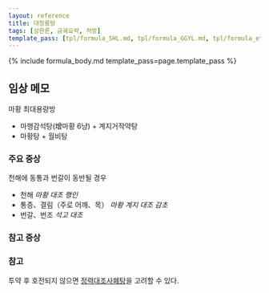 ```yaml
---
layout: reference
title: 대청룡탕
tags: [상한론, 금궤요략, 처방]
template_pass: [tpl/formula_SHL.md, tpl/formula_GGYL.md, tpl/formula_etc.md]
---
```



{% include formula_body.md template_pass=page.template_pass %}


## 임상 메모

마황 최대용량방
* 마행감석탕(增마황 6냥) + 계지거작약탕
* 마황탕 + 월비탕

### 주요 증상

천해에 동통과 번갈이 동반될 경우
* 천해 _마황 대조 행인_
* 통증、결림（주로 어깨、목） _마황 계지 대조 감초_
* 번갈、번조 _석고 대조_

### 참고 증상


### 참고

투약 후 호전되지 않으면 [정력대조사폐탕]({{site.formulaurl}}/정력대조사폐탕)을 고려할 수 있다.
